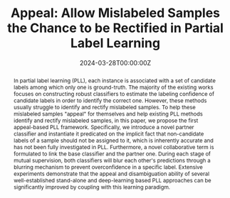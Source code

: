 ---
title: "Appeal: Allow Mislabeled Samples the Chance to be Rectified in Partial Label Learning"
authors:
  - Admin
  - Xuehui Wang
  - Yan Wang
  - Xiaokang Yang
  - Wei Shen

date: "2024-03-28T00:00:00Z"
doi: ""

# Schedule page publish date (NOT publication's date).
publishDate: "2017-01-01T00:00:00Z"

# Publication type.
# Accepts a single type but formatted as a YAML list (for Hugo requirements).
# Enter a publication type from the CSL standard.
publication_types: article

# Publication name and optional abbreviated publication name.
publication: ""
publication_short: "<b>Arxiv</b>"

abstract: In partial label learning (PLL), each instance is associated with a set of candidate labels among which only one is ground-truth. The majority of the existing works focuses on constructing robust classifiers to estimate the labeling confidence of candidate labels in order to identify the correct one. However, these methods usually struggle to identify and rectify mislabeled samples. To help these mislabeled samples "appeal" for themselves and help existing PLL methods identify and rectify mislabeled samples, in this paper, we propose the first appeal-based PLL framework. Specifically, we introduce a novel partner classifier and instantiate it predicated on the implicit fact that non-candidate labels of a sample should not be assigned to it, which is inherently accurate and has not been fully investigated in PLL. Furthermore, a novel collaborative term is formulated to link the base classifier and the partner one. During each stage of mutual supervision, both classifiers will blur each other's predictions through a blurring mechanism to prevent overconfidence in a specific label. Extensive experiments demonstrate that the appeal and disambiguation ability of several well-established stand-alone and deep-learning based PLL approaches can be significantly improved by coupling with this learning paradigm.

# Summary. An optional shortened abstract.
summary: A novel strategy ''appeal'' of partial label learning.

tags:
- Partial Label Learning
- Machine Learning

featured: false

links:
url_pdf: https://arxiv.org/abs/2312.11034v3
url_code: 'https://github.com/SJTU-DeepVisionLab/PLCP'


# Featured image
# To use, add an image named `featured.jpg/png` to your page's folder. 
image:
  caption: 'Framework'
  focal_point: ""
  preview_only: false

# Associated Projects (optional).
#   Associate this publication with one or more of your projects.
#   Simply enter your project's folder or file name without extension.
#   E.g. `internal-project` references `content/project/internal-project/index.md`.
#   Otherwise, set `projects: []`.
projects:
- []

# Slides (optional).
#   Associate this publication with Markdown slides.
#   Simply enter your slide deck's filename without extension.
#   E.g. `slides: "example"` references `content/slides/example/index.md`.
#   Otherwise, set `slides: ""`.
slides: ""
---